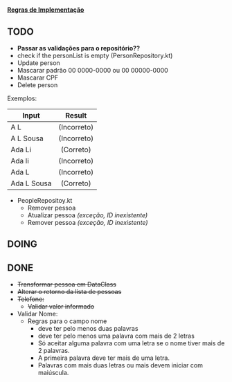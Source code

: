 #  

**[Regras de Implementação](https://github.com/fmarlon/exercicios-kotlin/commit/0b904271956468ea3fb11db60d0788cf5c1959ac "Regras de implementação")**


TODO
---

* **Passar as validações para o repositório??**
* check if the personList is empty (PersonRepository.kt)
* Update person
* Mascarar padrão 00 0000-0000 ou 00 00000-0000
* Mascarar CPF
* Delete person


Exemplos:

Input       |   Result
---         | :---:  
A L         |   (Incorreto)
A L Sousa   |   (Incorreto)
Ada Li      |   (Correto)
Ada li      |   (Incorreto)
Ada L       |   (Incorreto)
Ada L Sousa |   (Correto)

* PeopleRepositoy.kt
    * Remover pessoa
    * Atualizar pessoa _(exceção, ID inexistente)_
    * Remover pessoa _(exceção, ID inexistente)_

DOING
---





DONE
---

* ~~Transformar pessoa em DataClass~~
* ~~Alterar o retorno da lista de pessoas~~
* ~~Telefone:~~
    * ~~Validar valor informado~~
* Validar Nome:
    * Regras para o campo nome
        * deve ter pelo menos duas palavras
        * deve ter pelo menos uma palavra com mais de 2 letras
        * Só aceitar alguma palavra com uma letra se o nome tiver mais de 2 palavras.
        * A primeira palavra deve ter mais de uma letra.
        * Palavras com mais duas letras ou mais devem iniciar com maiúscula.    

